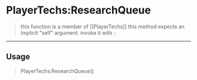 # PlayerTechs:ResearchQueue
> this function is a member of [[PlayerTechs]]
> this method expects an implicit "self" argument. invoke it with `:`
-----
## Usage
> PlayerTechs:ResearchQueue()
